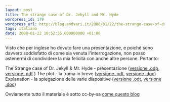 ```yaml
---
layout: post
title: The strange case of Dr. Jekyll and Mr. Hyde
wordpress_id: 179
wordpress_url: http://blog.andvari.it/2008/01/22/the-strange-case-of-dr-jekyll-and-mr-hyde/
tags: italiano
date: 2008-01-22 10:52:55.000000000 +01:00
---
```

Visto che per inglese ho dovuto fare una presentazione, e poiché sono davvero soddisfatto di come sia venuta l'interrogazione, non posso astenermi di condividere la mia felicità con anche altre persone. Pertanto:

The Strange case of Dr. Jekyll &amp; Mr. Hyde - presentazione (<a href="http://www.andvari.it/docs/blog_files/Jekyll-hyde.odp">versione .odp</a>, <a href="http://www.andvari.it/docs/blog_files/Jekyll-hyde.pdf">versione .pdf</a> )
The plot - la trama in breve (<a href="http://www.andvari.it/docs/blog_files/plot_jekyll-hyde.odt">versione .odt</a>, <a href="http://www.andvari.it/docs/blog_files/plot_jekyll-hyde.doc">versione .doc</a>)
Explanation  - la spiegazione delle varie diapositive (<a href="http://www.andvari.it/docs/blog_files/transcript_jekyll-hyde.odt">versione .odt</a>, <a href="http://www.andvari.it/docs/blog_files/transcript_jekyll-hyde.doc">versione .doc</a>)

Ovviamente tutto il materiale è sotto cc-by-sa <a href="http://blog.andvari.it/licenza/">come questo blog</a>
